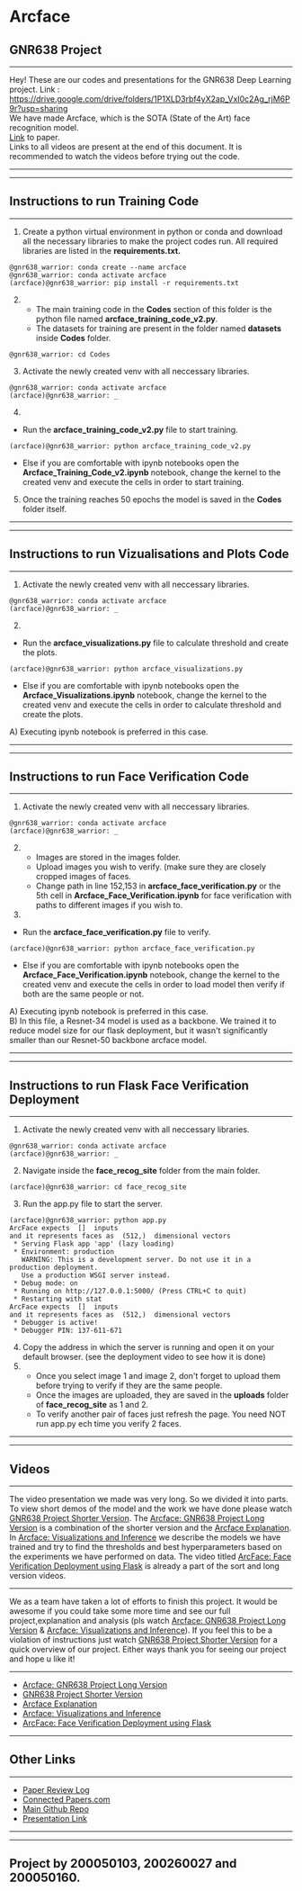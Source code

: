 # Arcface 
## GNR638 Project
***
Hey! These are our codes and presentations for the GNR638 Deep Learning project.
Link : https://drive.google.com/drive/folders/1P1XLD3rbf4yX2ap_VxI0c2Ag_rjM6P9r?usp=sharing <br>
We have made Arcface, which is the SOTA (State of the Art) face recognition model.<br>
[Link](https://arxiv.org/pdf/1804.06655.pdf) to paper.<br>
Links to all videos are present at the end of this document. It is recommended to watch the videos before trying out the code.
***
***
## Instructions to run Training Code
***
1. Create a python virtual environment in python or conda and download all the necessary libraries to make the project codes run. All required libraries are listed in the <b>requirements.txt.</b>
```console
@gnr638_warrior: conda create --name arcface
@gnr638_warrior: conda activate arcface
(arcface)@gnr638_warrior: pip install -r requirements.txt
```
2. * The main training code in the <b>Codes</b> section of this folder is the python file named <b>arcface_training_code_v2.py</b>. 
    * The datasets for training are present in the folder named <b>datasets</b> inside <b>Codes</b> folder.
```console
@gnr638_warrior: cd Codes
```
3. Activate the newly created venv with all neccessary libraries.
```console
@gnr638_warrior: conda activate arcface
(arcface)@gnr638_warrior: _
```
4. 
* Run the <b>arcface_training_code_v2.py</b> file to start training.
```console
(arcface)@gnr638_warrior: python arcface_training_code_v2.py
```
* Else if you are comfortable with ipynb notebooks open the <b>Arcface_Training_Code_v2.ipynb</b> notebook, change the kernel to the created venv and execute the cells in order to start training.

5. Once the training reaches 50 epochs the model is saved in the <b>Codes</b> folder itself.<br>
***
***
## Instructions to run Vizualisations and Plots Code
***
1. Activate the newly created venv with all neccessary libraries.
```console
@gnr638_warrior: conda activate arcface
(arcface)@gnr638_warrior: _
```
2. 
* Run the <b>arcface_visualizations.py</b> file to calculate threshold and create the plots.
```console
(arcface)@gnr638_warrior: python arcface_visualizations.py
```
* Else if you are comfortable with ipynb notebooks open the <b>Arcface_Visualizations.ipynb</b> notebook, change the kernel to the created venv and execute the cells in order to calculate threshold and create the plots.

A) Executing ipynb notebook is preferred in this case.<br>
***
***
## Instructions to run Face Verification Code
***
1. Activate the newly created venv with all neccessary libraries.
```console
@gnr638_warrior: conda activate arcface
(arcface)@gnr638_warrior: _
```
2. * Images are stored in the images folder. 
    * Upload images you wish to verify. (make sure they are closely cropped images of faces.
    * Change path in line 152,153 in <b>arcface_face_verification.py</b> or the 5th cell in <b>Arcface_Face_Verification.ipynb</b> for face verification with paths to different images if you wish to.
3. 
* Run the <b>arcface_face_verification.py</b> file to verify.
```console
(arcface)@gnr638_warrior: python arcface_face_verification.py
```
* Else if you are comfortable with ipynb notebooks open the <b>Arcface_Face_Verification.ipynb</b> notebook, change the kernel to the created venv and execute the cells in order to load model then verify if both are the same people or not.

A) Executing ipynb notebook is preferred in this case.<br>
B) In this file, a Resnet-34 model is used as a backbone. We trained it to reduce model size for our flask deployment, but it wasn't significantly smaller than our Resnet-50 backbone arcface model.<br>
***
***
## Instructions to run Flask Face Verification Deployment
***
1. Activate the newly created venv with all neccessary libraries.
```console
@gnr638_warrior: conda activate arcface
(arcface)@gnr638_warrior: _
```
2. Navigate inside the <b>face_recog_site</b> folder from the main folder.
```console
(arcface)@gnr638_warrior: cd face_recog_site
```
3. Run the app.py file to start the server.
```console
(arcface)@gnr638_warrior: python app.py
ArcFace expects  []  inputs
and it represents faces as  (512,)  dimensional vectors
 * Serving Flask app 'app' (lazy loading)
 * Environment: production
   WARNING: This is a development server. Do not use it in a production deployment.
   Use a production WSGI server instead.
 * Debug mode: on
 * Running on http://127.0.0.1:5000/ (Press CTRL+C to quit)
 * Restarting with stat
ArcFace expects  []  inputs
and it represents faces as  (512,)  dimensional vectors
 * Debugger is active!
 * Debugger PIN: 137-611-671
```
4. Copy the address in which the server is running and open it on your default browser. (see the deployment video to see how it is done)
5. * Once you select image 1 and image 2, don't forget to upload them before trying to verify if they are the same people.
    * Once the images are uploaded, they are saved in the <b>uploads</b> folder of <b>face_recog_site</b> as 1 and 2.
    * To verify another pair of faces just refresh the page. You need NOT run app.py ech time you verify 2 faces.
***
***
## Videos
***
The video presentation we made was very long. So we divided it into parts. To view short demos of the model and the work we have done please watch [GNR638 Project Shorter Version](https://youtu.be/XCc4fGwsxBI). The [Arcface: GNR638 Project Long Version](https://youtu.be/5nEVttJXHg8) is a combination of the shorter version and the [Arcface Explanation](https://youtu.be/ANnSRkJ8UM8). In [Arcface: Visualizations and Inference](https://youtu.be/1Qhpn5M8jmg) we describe the models we have trained and try to find the thresholds and best hyperparameters based on the experiments we have performed on data. The video titled [ArcFace: Face Verification Deployment using Flask](https://youtu.be/-QoZPBteerA) is already a part of the sort and long version videos.<br>
***
We as a team have taken a lot of efforts to finish this project. It would be awesome if you could take some more time and see our full project,explanation and analysis (pls watch [Arcface: GNR638 Project Long Version](https://youtu.be/5nEVttJXHg8) & [Arcface: Visualizations and Inference](https://youtu.be/1Qhpn5M8jmg)). If you feel this to be a violation of instructions just watch [GNR638 Project Shorter Version](https://youtu.be/XCc4fGwsxBI) for a quick overview of our project. Either ways thank you for seeing our project and hope u like it!
***
- [Arcface: GNR638 Project Long Version](https://youtu.be/5nEVttJXHg8)
- [GNR638 Project Shorter Version](https://youtu.be/XCc4fGwsxBI)
- [Arcface Explanation](https://youtu.be/ANnSRkJ8UM8)
- [Arcface: Visualizations and Inference](https://youtu.be/1Qhpn5M8jmg)
- [ArcFace: Face Verification Deployment using Flask](https://youtu.be/-QoZPBteerA)
***
## Other Links
***
- [Paper Review Log](https://zestyoreo9.gitbook.io/deep-learning-and-neural-networks/one-shot-learning-project/papers)<br>
- [Connected Papers.com](https://www.connectedpapers.com/main/d4f100ca5edfe53b562f1d170b2c48939bab0e27/ArcFace%3A-Additive-Angular-Margin-Loss-for-Deep-Face-Recognition/graph)<br>
- [Main Github Repo](https://github.com/zestyoreo/Arcface)<br>
- [Presentation Link](https://iitbacin-my.sharepoint.com/:p:/g/personal/200050103_iitb_ac_in/EbD_mES0PHtAkZ0ljE6R_GEBHUDhEVAxVmAryNsBSrC21Q?e=mYMgmz)
***
***
## Project by 200050103, 200260027 and 200050160.
